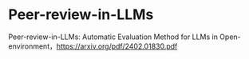 # Peer-review-in-LLMs
Peer-review-in-LLMs: Automatic Evaluation Method for LLMs in Open-environment，https://arxiv.org/pdf/2402.01830.pdf

